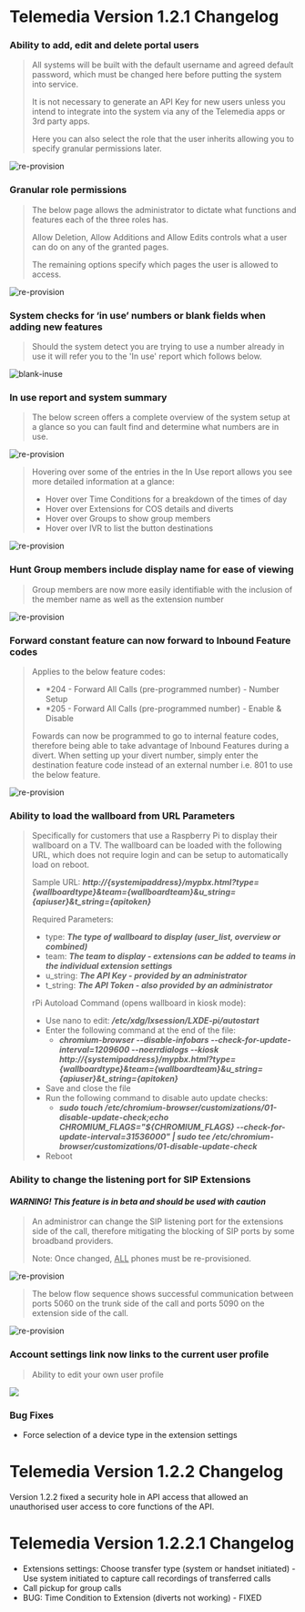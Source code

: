 # Telemedia Version 1.2.1 Changelog



### Ability to add, edit and delete portal users

> All systems will be built with the default username and agreed default password, which must be changed here before putting the system into service.
>
> It is not necessary to generate an API Key for new users unless you intend to integrate into the system via any of the Telemedia apps or 3rd party apps.
>
> Here you can also select the role that the user inherits allowing you to specify granular permissions later.

![re-provision](https://github.com/codebase-technology/Telemedia-Documentation/raw/master/1.2.1-1.2.2/images/users.jpg)



### Granular role permissions

> The below page allows the administrator to dictate what functions and features each of the three roles has.
>
> Allow Deletion, Allow Additions and Allow Edits controls what a user can do on any of the granted pages.
>
> The remaining options specify which pages the user is allowed to access.

![re-provision](https://github.com/codebase-technology/Telemedia-Documentation/raw/master/1.2.1-1.2.2/images/roles.jpg)



### System checks for ‘in use’ numbers or blank fields when adding new features

> Should the system detect you are trying to use a number already in use it will refer you to the 'In use' report which follows below.

<img src="https://github.com/codebase-technology/Telemedia-Documentation/raw/master/1.2.1-1.2.2/images/blank-inuse.jpg" alt="blank-inuse"/>



### In use report and system summary

> The below screen offers a complete overview of the system setup at a glance so you can fault find and determine what numbers are in use.

![re-provision](https://github.com/codebase-technology/Telemedia-Documentation/raw/master/1.2.1-1.2.2/images/inuse-summary.jpg)

> Hovering over some of the entries in the In Use report allows you see more detailed information at a glance:
>
> - Hover over Time Conditions for a breakdown of the times of day
> - Hover over Extensions for COS details and diverts
> - Hover over Groups to show group members
> - Hover over IVR to list the button destinations

![re-provision](https://github.com/codebase-technology/Telemedia-Documentation/raw/master/1.2.1-1.2.2/images/inuse-extra.jpg)



### Hunt Group members include display name for ease of viewing

> Group members are now more easily identifiable with the inclusion of the member name as well as the extension number

![re-provision](https://github.com/codebase-technology/Telemedia-Documentation/raw/master/1.2.1-1.2.2/images/group-members.jpg)



### Forward constant feature can now forward to Inbound Feature codes

> Applies to the below feature codes:
>
> - *204 -   Forward All Calls (pre-programmed number) - Number Setup
> - *205 -   Forward All Calls (pre-programmed number) - Enable & Disable
>
> Fowards can now be programmed to go to internal feature codes, therefore being able to take advantage of Inbound Features during a divert.  When setting up your divert number, simply enter the destination feature code instead of an external number i.e. 801 to use the below feature.

![re-provision](https://github.com/codebase-technology/Telemedia-Documentation/raw/master/1.2.1-1.2.2/images/forward.jpg)



### Ability to load the wallboard from URL Parameters

> Specifically for customers that use a Raspberry Pi to display their wallboard on a TV.  The wallboard can be loaded with the following URL, which does not require login and can be setup to automatically load on reboot.
>
> Sample URL: ***http://{systemipaddress}/mypbx.html?type={wallboardtype}&team={wallboardteam}&u_string={apiuser}&t_string={apitoken}***
>
> Required Parameters:
>
> - type: ***The type of wallboard to display (user_list, overview or combined)***
> - team: ***The team to display - extensions can be added to teams in the individual extension settings***
> - u_string: ***The API Key - provided by an administrator***
> - t_string: ***The API Token - also provided by an administrator***
>
> rPi Autoload Command (opens wallboard in kiosk mode):
>
> - Use nano to edit: ***/etc/xdg/lxsession/LXDE-pi/autostart***
> - Enter the following command at the end of the file:
>   - ***chromium-browser --disable-infobars --check-for-update-interval=1209600 --noerrdialogs --kiosk http://{systemipaddress}/mypbx.html?type={wallboardtype}&team={wallboardteam}&u_string={apiuser}&t_string={apitoken}***
> - Save and close the file
> - Run the following command to disable auto update checks:
>   - ***sudo touch /etc/chromium-browser/customizations/01-disable-update-check;echo CHROMIUM_FLAGS=\"\$\{CHROMIUM_FLAGS\} --check-for-update-interval=31536000\" | sudo tee /etc/chromium-browser/customizations/01-disable-update-check***
> - Reboot



### Ability to change the listening port for SIP Extensions

#### *WARNING! This feature is in beta and should be used with caution*

> An administror can change the SIP listening port for the extensions side of the call, therefore mitigating the blocking of SIP ports by some broadband providers.
>
> Note: Once changed, <u>ALL</u> phones must be re-provisioned.

![re-provision](https://github.com/codebase-technology/Telemedia-Documentation/raw/master/1.2.1-1.2.2/images/sip_port.jpg)

> The below flow sequence shows successful communication between ports 5060 on the trunk side of the call and ports 5090 on the extension side of the call.

![re-provision](https://github.com/codebase-technology/Telemedia-Documentation/raw/master/1.2.1-1.2.2/images/flow.jpg)



### Account settings link now links to the current user profile

> Ability to edit your own user profile

<img src="https://github.com/codebase-technology/Telemedia-Documentation/raw/master/1.2.1-1.2.2/images/account.jpg" />



### Bug Fixes

- Force selection of a device type in the extension settings





# Telemedia Version 1.2.2 Changelog

Version 1.2.2 fixed a security hole in API access that allowed an unauthorised user access to core functions of the API.



# Telemedia Version 1.2.2.1 Changelog

- Extensions settings: Choose transfer type (system or handset initiated) - Use system initiated to capture call recordings of transferred calls
- Call pickup for group calls
- BUG: Time Condition to Extension (diverts not working) - FIXED
